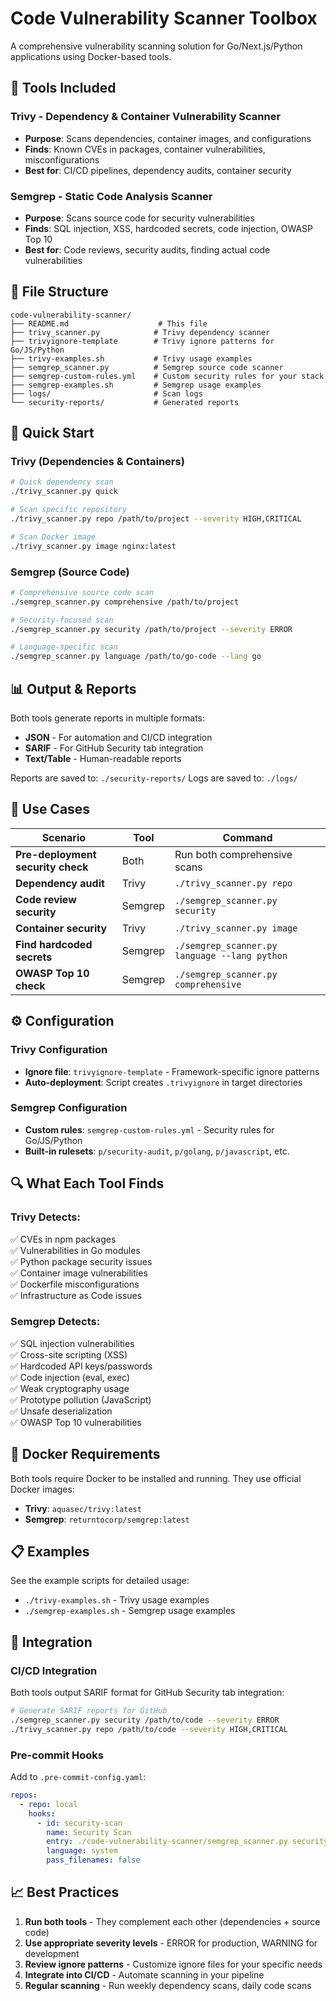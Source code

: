 # Code Vulnerability Scanner Toolbox

A comprehensive vulnerability scanning solution for Go/Next.js/Python applications using Docker-based tools.

## 🔧 Tools Included

### **Trivy** - Dependency & Container Vulnerability Scanner
- **Purpose**: Scans dependencies, container images, and configurations
- **Finds**: Known CVEs in packages, container vulnerabilities, misconfigurations
- **Best for**: CI/CD pipelines, dependency audits, container security

### **Semgrep** - Static Code Analysis Scanner  
- **Purpose**: Scans source code for security vulnerabilities
- **Finds**: SQL injection, XSS, hardcoded secrets, code injection, OWASP Top 10
- **Best for**: Code reviews, security audits, finding actual code vulnerabilities

## 📁 File Structure

```
code-vulnerability-scanner/
├── README.md                    # This file
├── trivy_scanner.py            # Trivy dependency scanner
├── trivyignore-template        # Trivy ignore patterns for Go/JS/Python
├── trivy-examples.sh           # Trivy usage examples
├── semgrep_scanner.py          # Semgrep source code scanner
├── semgrep-custom-rules.yml    # Custom security rules for your stack
├── semgrep-examples.sh         # Semgrep usage examples
├── logs/                       # Scan logs
└── security-reports/           # Generated reports
```

## 🚀 Quick Start

### Trivy (Dependencies & Containers)
```bash
# Quick dependency scan
./trivy_scanner.py quick

# Scan specific repository  
./trivy_scanner.py repo /path/to/project --severity HIGH,CRITICAL

# Scan Docker image
./trivy_scanner.py image nginx:latest
```

### Semgrep (Source Code)
```bash
# Comprehensive source code scan
./semgrep_scanner.py comprehensive /path/to/project

# Security-focused scan
./semgrep_scanner.py security /path/to/project --severity ERROR

# Language-specific scan
./semgrep_scanner.py language /path/to/go-code --lang go
```

## 📊 Output & Reports

Both tools generate reports in multiple formats:
- **JSON** - For automation and CI/CD integration
- **SARIF** - For GitHub Security tab integration
- **Text/Table** - Human-readable reports

Reports are saved to: `./security-reports/`
Logs are saved to: `./logs/`

## 🎯 Use Cases

| Scenario | Tool | Command |
|----------|------|---------|
| **Pre-deployment security check** | Both | Run both comprehensive scans |
| **Dependency audit** | Trivy | `./trivy_scanner.py repo` |
| **Code review security** | Semgrep | `./semgrep_scanner.py security` |
| **Container security** | Trivy | `./trivy_scanner.py image` |
| **Find hardcoded secrets** | Semgrep | `./semgrep_scanner.py language --lang python` |
| **OWASP Top 10 check** | Semgrep | `./semgrep_scanner.py comprehensive` |

## ⚙️ Configuration

### Trivy Configuration
- **Ignore file**: `trivyignore-template` - Framework-specific ignore patterns
- **Auto-deployment**: Script creates `.trivyignore` in target directories

### Semgrep Configuration  
- **Custom rules**: `semgrep-custom-rules.yml` - Security rules for Go/JS/Python
- **Built-in rulesets**: `p/security-audit`, `p/golang`, `p/javascript`, etc.

## 🔍 What Each Tool Finds

### Trivy Detects:
✅ CVEs in npm packages  
✅ Vulnerabilities in Go modules  
✅ Python package security issues  
✅ Container image vulnerabilities  
✅ Dockerfile misconfigurations  
✅ Infrastructure as Code issues  

### Semgrep Detects:
✅ SQL injection vulnerabilities  
✅ Cross-site scripting (XSS)  
✅ Hardcoded API keys/passwords  
✅ Code injection (eval, exec)  
✅ Weak cryptography usage  
✅ Prototype pollution (JavaScript)  
✅ Unsafe deserialization  
✅ OWASP Top 10 vulnerabilities  

## 🐳 Docker Requirements

Both tools require Docker to be installed and running. They use official Docker images:
- **Trivy**: `aquasec/trivy:latest`
- **Semgrep**: `returntocorp/semgrep:latest`

## 📋 Examples

See the example scripts for detailed usage:
- `./trivy-examples.sh` - Trivy usage examples
- `./semgrep-examples.sh` - Semgrep usage examples

## 🔧 Integration

### CI/CD Integration
Both tools output SARIF format for GitHub Security tab integration:
```bash
# Generate SARIF reports for GitHub
./semgrep_scanner.py security /path/to/code --severity ERROR
./trivy_scanner.py repo /path/to/code --severity HIGH,CRITICAL
```

### Pre-commit Hooks
Add to `.pre-commit-config.yaml`:
```yaml
repos:
  - repo: local
    hooks:
      - id: security-scan
        name: Security Scan
        entry: ./code-vulnerability-scanner/semgrep_scanner.py security . --severity ERROR
        language: system
        pass_filenames: false
```

## 📈 Best Practices

1. **Run both tools** - They complement each other (dependencies + source code)
2. **Use appropriate severity levels** - ERROR for production, WARNING for development
3. **Review ignore patterns** - Customize ignore files for your specific needs
4. **Integrate into CI/CD** - Automate scanning in your pipeline
5. **Regular scanning** - Run weekly dependency scans, daily code scans